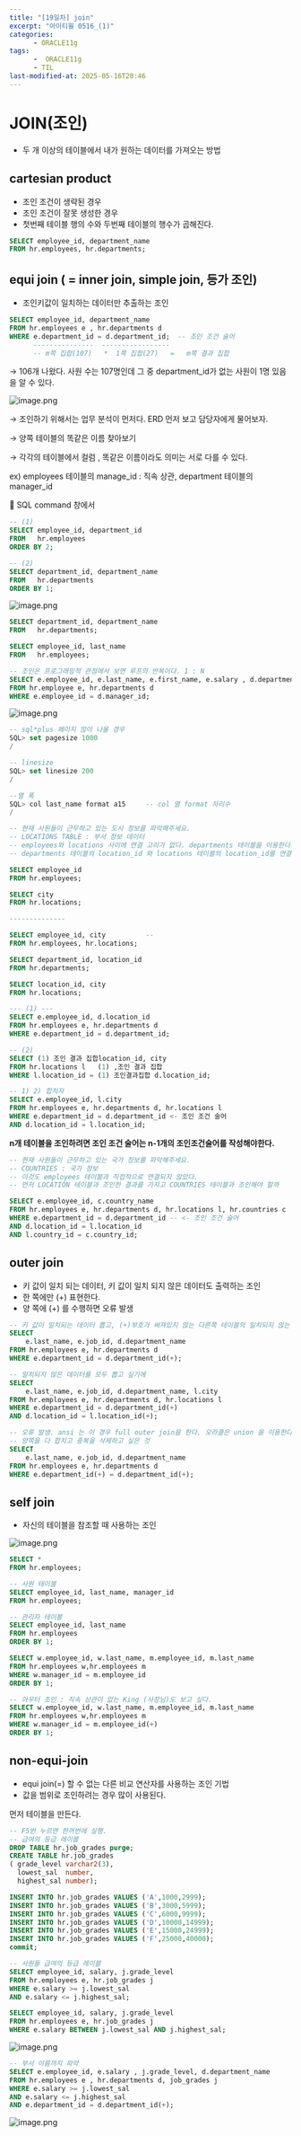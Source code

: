 ```yaml
---
title: "[19일차] join"
excerpt: "아이티윌 0516_(1)"
categories:
      - ORACLE11g
tags:
      -  ORACLE11g
      - TIL
last-modified-at: 2025-05-16T20:46
---
```


# JOIN(조인)

- 두 개 이상의 테이블에서 내가 원하는 데이터를 가져오는 방법

## cartesian product

- 조인 조건이 생략된 경우
- 조인 조건이 잘못 생성한 경우
- 첫번째 테이블 행의 수와 두번째 테이블의 행수가 곱해진다.

```sql
SELECT employee_id, department_name
FROM hr.employees, hr.departments;
```

## equi join ( = inner join, simple join, 등가 조인)

- 조인키값이 일치하는 데이터만 추출하는 조인

```sql
SELECT employee_id, department_name
FROM hr.employees e , hr.departments d
WHERE e.department_id = d.department_id;  -- 조인 조건 술어
      ---------------  -----------------
      -- m쪽 집합(107)   *  1쪽 집합(27)   =   m쪽 결과 집합
```

→ 106개 나왔다. 사원 수는 107명인데 그 중 department_id가 없는 사원이 1명 있음을 알 수 있다.

![image.png](/assets/20250516/1.png)

→ 조인하기 위해서는 업무 분석이 먼저다. ERD 먼저 보고 담당자에게 물어보자.

→ 양쪽 테이블의 똑같은 이름 찾아보기

→ 각각의 테이블에서 컬럼 , 똑같은 이름이라도 의미는 서로 다를 수 있다.

ex) employees 테이블의 manage_id : 직속 상관, department 테이블의 manager_id 

📍 SQL command 창에서 

```sql
-- (1)
SELECT employee_id, department_id
FROM   hr.employees
ORDER BY 2;

-- (2)
SELECT department_id, department_name
FROM   hr.departments
ORDER BY 1;
```

![image.png](/assets/20250516/2.png)

```sql
SELECT department_id, department_name   
FROM   hr.departments;

SELECT employee_id, last_name
FROM   hr.employees;

-- 조인은 프로그래밍적 관점에서 보면 루프의 반복이다. 1 : N 
SELECT e.employee_id, e.last_name, e.first_name, e.salary , d.department_name
FROM hr.employee e, hr.departments d
WHERE e.employee_id = d.manager_id;
```

![image.png](/assets/20250516/3.png)

```sql
-- sql*plus 페이지 많이 나올 경우
SQL> set pagesize 1000
/

-- linesize
SQL> set linesize 200 
/

--열 폭
SQL> col last_name format a15     -- col 열 format 자리수
/
```

```sql
-- 현재 사원들이 근무하고 있는 도시 정보를 파악해주세요.
-- LOCATIONS TABLE : 부서 정보 데이터
-- employees와 locations 사이에 연결 고리가 없다. departments 테이블을 이용한다.
-- departments 테이블의 location_id 와 locations 테이블의 location_id를 연결한다.

SELECT employee_id
FROM hr.employees;

SELECT city
FROM hr.locations;

--------------

SELECT employee_id, city          -- 
FROM hr.employees, hr.locations;

SELECT department_id, location_id
FROM hr.departments;

SELECT location_id, city
FROM hr.locations;

--- (1) ---
SELECT e.employee_id, d.location_id
FROM hr.employees e, hr.departments d
WHERE e.department_id = d.department_id;

-- (2) 
SELECT (1) 조인 결과 집합location_id, city    
FROM hr.locations l   (1) ,조인 결과 집합
WHERE l.location_id = (1) 조인결과집합 d.location_id;

-- 1) 2) 합치자
SELECT e.employee_id, l.city
FROM hr.employees e, hr.departments d, hr.locations l
WHERE e.department_id = d.department_id <- 조인 조건 술어
AND d.location_id = l.location_id;

```

**n개 테이블을 조인하려면 조인 조건 술어는 n-1개의 조인조건술어를 작성해야한다.**

```sql
-- 현재 사원들이 근무하고 있는 국가 정보를 파악해주세요.
-- COUNTRIES : 국가 정보
-- 이것도 employees 테이블과 직접적으로 연결되지 않았다.
-- 먼저 LOCATION 테이블과 조인한 결과를 가지고 COUNTRIES 테이블과 조인해야 할까

SELECT e.employee_id, c.country_name
FROM hr.employees e, hr.departments d, hr.locations l, hr.countries c
WHERE e.department_id = d.department_id -- <- 조인 조건 술어
AND d.location_id = l.location_id
AND l.country_id = c.country_id;
```

## outer join

- 키 값이 일치 되는 데이터, 키 값이 일치 되지 않은 데이터도 출력하는 조인
- 한 쪽에만 (+) 표현한다.
- 양 쪽에 (+) 를 수행하면 오류 발생

```sql
-- 키 값이 일치되는 데이터 뽑고, (+)부호가 써져있지 않는 다른쪽 테이블의 일치되지 않는 정보 뽑는다.
SELECT
    e.last_name, e.job_id, d.department_name
FROM hr.employees e, hr.departments d
WHERE e.department_id = d.department_id(+);
```

```sql
-- 일치되지 않은 데이터를 모두 뽑고 싶기에 
SELECT
    e.last_name, e.job_id, d.department_name, l.city
FROM hr.employees e, hr.departments d, hr.locations l
WHERE e.department_id = d.department_id(+)  
AND d.location_id = l.location_id(+); 
```

```sql
-- 오류 발생. ansi 는 이 경우 full outer join을 한다. 오라클은 union 을 이용한다.
-- 양쪽을 다 합치고 중복을 삭제하고 싶은 것
SELECT
    e.last_name, e.job_id, d.department_name
FROM hr.employees e, hr.departments d
WHERE e.department_id(+) = d.department_id(+);
```

## self join

- 자신의 테이블을 참조할 때 사용하는 조인

![image.png](/assets/20250516/4.png)

```sql
SELECT *
FROM hr.employees;

-- 사원 테이블
SELECT employee_id, last_name, manager_id
FROM hr.employees;

-- 관리자 테이블
SELECT employee_id, last_name
FROM hr.employees
ORDER BY 1;

SELECT w.employee_id, w.last_name, m.employee_id, m.last_name
FROM hr.employees w,hr.employees m
WHERE w.manager_id = m.employee_id
ORDER BY 1;
```

```sql
-- 아우터 조인 : 직속 상관이 없는 King (사장님)도 보고 싶다. 
SELECT w.employee_id, w.last_name, m.employee_id, m.last_name
FROM hr.employees w,hr.employees m
WHERE w.manager_id = m.employee_id(+)
ORDER BY 1;
```

## non-equi-join

- equi join(=) 할 수 없는 다른 비교 연산자를 사용하는 조인 기법
- 값을 범위로 조인하려는 경우 많이 사용된다.

먼저 테이블을 만든다.

```sql
-- F5번 누르면 한꺼번에 실행.
-- 급여의 등급 레이블
DROP TABLE hr.job_grades purge;
CREATE TABLE hr.job_grades
( grade_level varchar2(3),
  lowest_sal  number,
  highest_sal number);

INSERT INTO hr.job_grades VALUES ('A',1000,2999);
INSERT INTO hr.job_grades VALUES ('B',3000,5999);
INSERT INTO hr.job_grades VALUES ('C',6000,9999);
INSERT INTO hr.job_grades VALUES ('D',10000,14999);
INSERT INTO hr.job_grades VALUES ('E',15000,24999);
INSERT INTO hr.job_grades VALUES ('F',25000,40000);
commit;
```

```sql
-- 사원들 급여의 등급 레이블
SELECT employee_id, salary, j.grade_level
FROM hr.employees e, hr.job_grades j
WHERE e.salary >= j.lowest_sal
AND e.salary <= j.highest_sal;

SELECT employee_id, salary, j.grade_level
FROM hr.employees e, hr.job_grades j
WHERE e.salary BETWEEN j.lowest_sal AND j.highest_sal;
```

![image.png](/assets/20250516/5.png)

```sql
-- 부서 이름까지 파악
SELECT e.employee_id, e.salary , j.grade_level, d.department_name
FROM hr.employees e , hr.departments d, job_grades j
WHERE e.salary >= j.lowest_sal
AND e.salary <= j.highest_sal
AND e.department_id = d.department_id(+);
```

![image.png](/assets/20250516/6.png)
